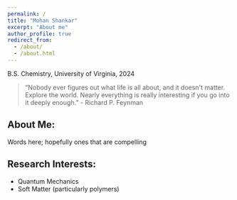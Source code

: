 ```yaml
---
permalink: /
title: "Mohan Shankar"
excerpt: "About me"
author_profile: true
redirect_from: 
  - /about/
  - /about.html
---
```


B.S. Chemistry, University of Virginia, 2024

> “Nobody ever figures out what life is all about, and it doesn't matter. Explore the world. Nearly everything is really interesting if you go into it deeply enough.” - Richard P. Feynman

## About Me:

Words here; hopefully ones that are compelling

## Research Interests:
* Quantum Mechanics
* Soft Matter (particularly polymers)
